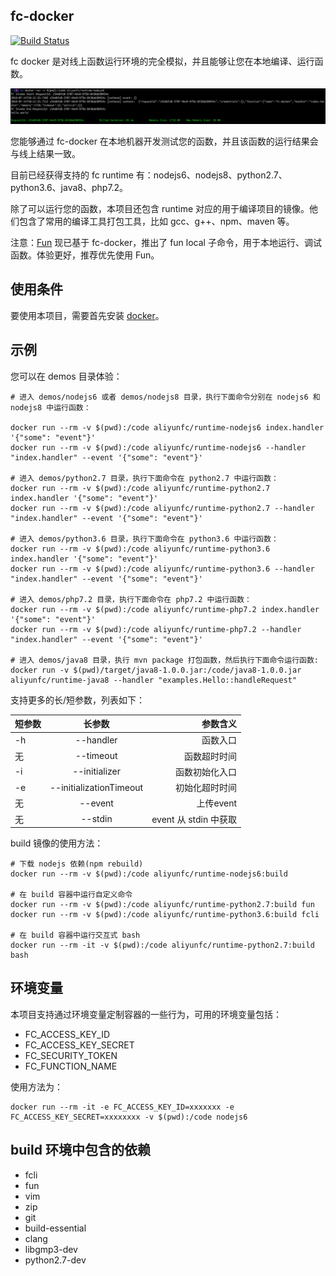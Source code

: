 ## fc-docker

[![Build Status](https://travis-ci.org/aliyun/fc-docker.svg?branch=master)](https://travis-ci.org/aliyun/fc-docker)

fc docker 是对线上函数运行环境的完全模拟，并且能够让您在本地编译、运行函数。

![fc docker nodejs6](./figures/fc-docker-nodejs6.png)

您能够通过 fc-docker 在本地机器开发测试您的函数，并且该函数的运行结果会与线上结果一致。

目前已经获得支持的 fc runtime 有：nodejs6、nodejs8、python2.7、python3.6、java8、php7.2。

除了可以运行您的函数，本项目还包含 runtime 对应的用于编译项目的镜像。他们包含了常用的编译工具打包工具，比如 gcc、g++、npm、maven 等。

注意：[Fun](https://github.com/aliyun/fun) 现已基于 fc-docker，推出了 fun local 子命令，用于本地运行、调试函数。体验更好，推荐优先使用 Fun。

## 使用条件

要使用本项目，需要首先安装 [docker](https://www.docker.com/)。

## 示例

您可以在 demos 目录体验：

```shell
# 进入 demos/nodejs6 或者 demos/nodejs8 目录，执行下面命令分别在 nodejs6 和 nodejs8 中运行函数：

docker run --rm -v $(pwd):/code aliyunfc/runtime-nodejs6 index.handler '{"some": "event"}'
docker run --rm -v $(pwd):/code aliyunfc/runtime-nodejs6 --handler "index.handler" --event '{"some": "event"}'

# 进入 demos/python2.7 目录，执行下面命令在 python2.7 中运行函数：
docker run --rm -v $(pwd):/code aliyunfc/runtime-python2.7 index.handler '{"some": "event"}'
docker run --rm -v $(pwd):/code aliyunfc/runtime-python2.7 --handler "index.handler" --event '{"some": "event"}'

# 进入 demos/python3.6 目录，执行下面命令在 python3.6 中运行函数：
docker run --rm -v $(pwd):/code aliyunfc/runtime-python3.6 index.handler '{"some": "event"}'
docker run --rm -v $(pwd):/code aliyunfc/runtime-python3.6 --handler "index.handler" --event '{"some": "event"}'

# 进入 demos/php7.2 目录，执行下面命令在 php7.2 中运行函数：
docker run --rm -v $(pwd):/code aliyunfc/runtime-php7.2 index.handler '{"some": "event"}'
docker run --rm -v $(pwd):/code aliyunfc/runtime-php7.2 --handler "index.handler" --event '{"some": "event"}'

# 进入 demos/java8 目录，执行 mvn package 打包函数，然后执行下面命令运行函数:
docker run -v $(pwd)/target/java8-1.0.0.jar:/code/java8-1.0.0.jar aliyunfc/runtime-java8 --handler "examples.Hello::handleRequest"

```

支持更多的长/短参数，列表如下：

| 短参数  | 长参数  | 参数含义 |
| :---------- |:---------------:| -----:|
| -h     |--handler| 函数入口 |
|   无    | --timeout        |    函数超时时间 |
| -i |--initializer        |    函数初始化入口 |
| -e |--initializationTimeout        |    初始化超时时间 |
| 无 |    --event    |    上传event |
| 无 |    --stdin    |  event 从 stdin 中获取 | 

build 镜像的使用方法：

```shell
# 下载 nodejs 依赖(npm rebuild)
docker run --rm -v $(pwd):/code aliyunfc/runtime-nodejs6:build

# 在 build 容器中运行自定义命令
docker run --rm -v $(pwd):/code aliyunfc/runtime-python2.7:build fun 
docker run --rm -v $(pwd):/code aliyunfc/runtime-python3.6:build fcli

# 在 build 容器中运行交互式 bash
docker run --rm -it -v $(pwd):/code aliyunfc/runtime-python2.7:build bash
```

## 环境变量

本项目支持通过环境变量定制容器的一些行为，可用的环境变量包括：

- FC_ACCESS_KEY_ID
- FC_ACCESS_KEY_SECRET
- FC_SECURITY_TOKEN
- FC_FUNCTION_NAME

使用方法为：

```shell
docker run --rm -it -e FC_ACCESS_KEY_ID=xxxxxxx -e FC_ACCESS_KEY_SECRET=xxxxxxxx -v $(pwd):/code nodejs6
```

## build 环境中包含的依赖

- fcli
- fun
- vim 
- zip
- git
- build-essential
- clang
- libgmp3-dev
- python2.7-dev